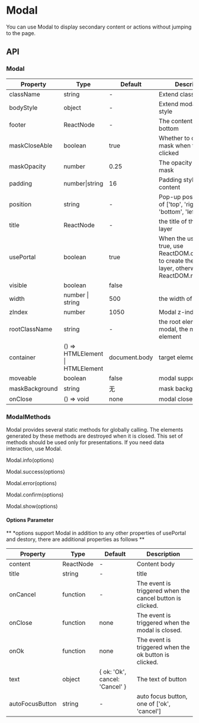 # Modal
You can use Modal to display secondary content or actions without jumping to the page.

<example />

## API

### Modal

| Property | Type | Default | Description | version | 
| --- | --- | --- | --- | --- | 
| className | string | - | Extend className | |
| bodyStyle | object | - | Extend modal body style | |
| footer | ReactNode | - | The content at the bottom | |
| maskCloseAble | boolean | true | Whether to close the mask when the mask is clicked | |
| maskOpacity | number | 0.25 | The opacity of the mask | |
| padding | number\|string | 16 | Padding style of the content | |
| position | string | - | Pop-up position, one of \['top', 'right', 'bottom', 'left'] | |
| title | ReactNode | - | the title of the pop-up layer | |
| usePortal | boolean | true | When the usePortal is true, use ReactDOM.createPortal to create the pop-up layer, otherwise use ReactDOM.render. | |
| visible | boolean | false |  | |
| width | number \| string | 500 | the width of the Modal | |
| zIndex | number | 1050 | Modal z-index | |
| rootClassName | string | - | the root element of modal, the mask parent element | 1.4.2 |
| container | () => HTMLElement \| HTMLElement | document.body | target element | |
| moveable | boolean | false | modal support move |
| maskBackground | string | 无 | mask background |
| onClose | () => void | none | modal close callback |

### ModalMethods

Modal provides several static methods for globally calling. The elements generated by these methods are destroyed when it is closed. This set of methods should be used only for presentations. If you need data interaction, use Modal.

Modal.info(options)

Modal.success(options)

Modal.error(options)

Modal.confirm(options)

Modal.show(options)

#### Options Parameter

** *options support Modal in addition to any other properties of usePortal and destory, there are additional properties as follows **


| Property | Type | Default | Description |
| --- | --- | --- | --- |
| content | ReactNode | - | Content body |
| title | string | - | title |
| onCancel | function | - | The event is triggered when the cancel button is clicked. |
| onClose | function | none | The event is triggered when the modal is closed. |
| onOk | function | none | The event is triggered when the ok button is clicked. |
| text | object | { ok: 'Ok', cancel: 'Cancel' } | The text of button |
| autoFocusButton | string | - | auto focus button, one of \['ok', 'cancel'] |
